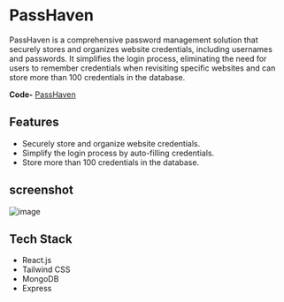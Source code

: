 # PassHaven

PassHaven is a comprehensive password management solution that securely stores and organizes website credentials, including usernames and passwords. It simplifies the login process, eliminating the need for users to remember credentials when revisiting specific websites and can store more than 100 credentials in the database.

<!-- **Live-** [PassHaven](https://passwordop.netlify.app/) -->

**Code-** [PassHaven](https://github.com/yats-10/PassHaven)

## Features

- Securely store and organize website credentials.
- Simplify the login process by auto-filling credentials.
- Store more than 100 credentials in the database.

## screenshot
![image](https://github.com/yats-10/PassHaven/assets/72322325/17526948-1a89-4de7-a4f9-fe7831c5c5cf)


## Tech Stack

- React.js
- Tailwind CSS
- MongoDB
- Express
